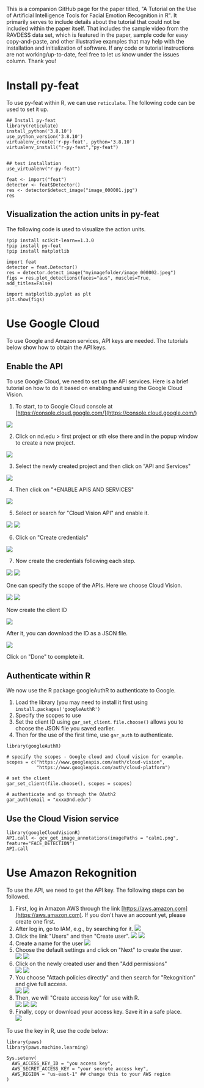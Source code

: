 This is a companion GitHub page for the paper titled, "A Tutorial on the Use of Artificial Intelligence Tools for Facial Emotion Recognition in R". It primarily serves to include details about the tutorial that could not be included within the paper itself. That includes the sample video from the RAVDESS data set, which is featured in the paper, sample code for easy copy-and-paste, and other illustrative examples that may help with the installation and initialization of software. If any code or tutorial instructions are not working/up-to-date, feel free to let us know under the issues column. Thank you!

# Install py-feat

To use py-feat within R, we can use `reticulate`. The following code can be used to set it up.

```
## Install py-feat
library(reticulate)
install_python('3.8.10')
use_python_version('3.8.10')
virtualenv_create('r-py-feat', python='3.8.10')
virtualenv_install("r-py-feat","py-feat")


## test installation
use_virtualenv("r-py-feat")

feat <- import("feat")
detector <- feat$Detector()
res <- detector$detect_image("image_000001.jpg")
res
```

## Visualization the action units in py-feat
The following code is used to visualize the action units.

```{python}
!pip install scikit-learn==1.3.0
!pip install py-feat
!pip install matplotlib

import feat
detector = feat.Detector()
res = detector.detect_image("myimagefolder/image_000002.jpeg")
figs = res.plot_detections(faces="aus", muscles=True, add_titles=False)

import matplotlib.pyplot as plt
plt.show(figs)
```



# Use Google Cloud
To use Google and Amazon services, API keys are needed. The tutorials below show how to obtain the API keys.

## Enable the API

To use Google Cloud, we need to set up the API services. Here is a brief tutorial on how to do it based on enabling and using the Google Cloud Vision.

1. To start, to to Google Cloud console at [https://console.cloud.google.com/](https://console.cloud.google.com/)

![](images/google1.png)

2. Click on nd.edu > first project or sth else there and in the popup window to create a new project.

![](images/google2.png)

3. Select the newly created project and then click on "API and Services"

![](images/google3.png)

4. Then click on "+ENABLE APIS AND SERVICES"

![](images/google4.png)

5. Select or search for "Cloud Vision API" and enable it.

![](images/google5.png)
![](images/google6.png)

6. Click on "Create credentials"

![](images/google7.png)

7. Now create the credentials following each step. 

![](images/google8.png)
![](images/google9.png)

One can specify the scope of the APIs. Here we choose Cloud Vision.

![](images/google10.png)
![](images/google11.png)

Now create the client ID

![](images/google12.png)

After it, you can download the ID as a JSON file.

![](images/google13.png)

Click on "Done" to complete it.

## Authenticate within R

We now use the R package googleAuthR to authenticate to Google.

1. Load the library (you may need to install it first using `install.packages('googleAuthR')`
2. Specify the scopes to use
3. Set the client ID using `gar_set_client`. `file.choose()` allows you to choose the JSON file you saved earlier. 
4. Then for the use of the first time, use `gar_auth` to authenticate.

```
library(googleAuthR)

# specify the scopes - Google cloud and cloud vision for example.
scopes = c("https://www.googleapis.com/auth/cloud-vision",
           "https://www.googleapis.com/auth/cloud-platform")

# set the client
gar_set_client(file.choose(), scopes = scopes)

# authenticate and go through the OAuth2
gar_auth(email = "xxxx@nd.edu")
```

## Use the Cloud Vision service

```
library(googleCloudVisionR)
API.call <- gcv_get_image_annotations(imagePaths = "calm1.png", feature="FACE_DETECTION")
API.call
```

# Use Amazon Rekognition

To use the API, we need to get the API key. The following steps can be followed.

1. First, log in Amazon AWS through the link [https://aws.amazon.com](https://aws.amazon.com). If you don't have an account yet, please create one first.
2. After log in, go to IAM, e.g., by searching for it. 
![](images/aws1.png)
3. Click the link "Users" and then "Create user".
![](images/aws2.png)
![](images/aws3.png)
4. Create a name for the user 
![](images/aws4.png)
5. Choose the default settings and click on "Next" to create the user.  
![](images/aws5.png)
![](images/aws6.png)
7. Click on the newly created user and then "Add permissions"  
![](images/aws7.png)
![](images/aws8.png)
7. You choose "Attach policies directly" and then search for "Rekognition" and give full access.  
![](images/aws9.png)
![](images/aws10.png)
9. Then, we will "Create access key" for use with R.  
![](images/aws11.png)
![](images/aws12.png)
![](images/aws13.png)
9. Finally, copy or download your access key. Save it in a safe place.  
![](images/aws14.png)

To use the key in R, use the code below:

```
library(paws)
library(paws.machine.learning)

Sys.setenv(
  AWS_ACCESS_KEY_ID = "you access key",
  AWS_SECRET_ACCESS_KEY = "your secrete access key",
  AWS_REGION = "us-east-1" ## change this to your AWS region
)
```


